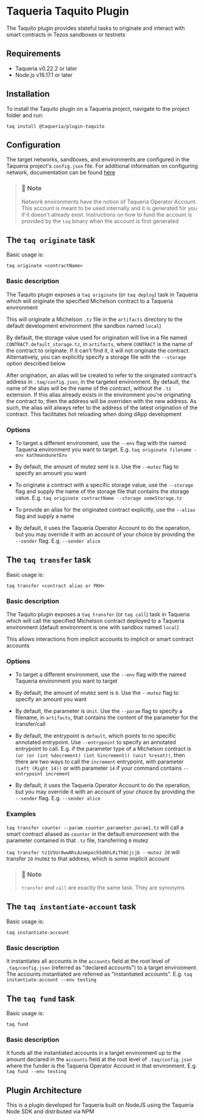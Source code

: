 # Taqueria Taquito Plugin

The Taquito plugin provides stateful tasks to originate and interact with smart contracts in Tezos sandboxes or testnets

## Requirements

- Taqueria v0.22.2 or later
- Node.js v16.17.1 or later

## Installation

To install the Taquito plugin on a Taqueria project, navigate to the project folder and run:
```shell
taq install @taqueria/plugin-taquito
```

## Configuration

The target networks, sandboxes, and environments are configured in the Taqueria project's `config.json` file. For additional information on configuring network, documentation can be found [here](/docs/config/networks/)

> ### :page_with_curl: Note
> Network environments have the notion of Taqueria Operator Account. This account is meant to be used internally and it is generated for you if it doesn't already exist. Instructions on how to fund the account is provided by the `taq` binary when the account is first generated

##  The `taq originate` task

Basic usage is:

```shell
taq originate <contractName>
```

### Basic description

The Taquito plugin exposes a `taq originate` (or `taq deploy`) task in Taqueria which will originate the specified Michelson contract to a Taqueria environment

This will originate a Michelson `.tz` file in the `artifacts` directory to the default development environment (the sandbox named `local`)

By default, the storage value used for origination will live in a file named `CONTRACT.default_storage.tz`, in `artifacts`, where `CONTRACT` is the name of the contract to originate. If it can't find it, it will not originate the contract. Alternatively, you can explicitly specify a storage file with the `--storage` option described below

After origination, an alias will be created to refer to the originated contract's address in `.taq/config.json`, in the targeted environment. By default, the name of the alias will be the name of the contract, without the `.tz` extension. If this alias already exists in the environment you're originating the contract to, then the address will be overriden with the new address. As such, the alias will always refer to the address of the latest origination of the contract. This facilitates hot reloading when doing dApp development

### Options

- To target a different environment, use the `--env` flag with the named Taqueria environment you want to target. E.g. `taq originate filename -env kathmandunetEnv`

- By default, the amount of mutez sent is `0`. Use the `--mutez` flag to specify an amount you want

- To originate a contract with a specific storage value, use the `--storage` flag and supply the name of the storage file that contains the storage value. E.g. `taq originate contractName --storage someStorage.tz`

- To provide an alias for the originated contract explicitly, use the `--alias` flag and supply a name

- By default, it uses the Taqueria Operator Account to do the operation, but you may override it with an account of your choice by providing the `--sender` flag. E.g. `--sender alice`

##  The `taq transfer` task

Basic usage is:

```shell
taq transfer <contract alias or PKH>
```

### Basic description

The Taquito plugin exposes a `taq transfer` (or `taq call`) task in Taqueria which will call the specified Michelson contract deployed to a Taqueria environment (default environment is one with sandbox named `local`)

This allows interactions from implicit accounts to implicit or smart contract accounts

### Options

- To target a different environment, use the `--env` flag with the named Taqueria environment you want to target

- By default, the amount of mutez sent is `0`. Use the `--mutez` flag to specify an amount you want

- By default, the parameter is `Unit`. Use the `--param` flag to specify a filename, in `artifacts`, that contains the content of the parameter for the transfer/call

- By default, the entrypoint is `default`, which points to no specific annotated entrypoint. Use `--entrypoint` to specify an annotated entrypoint to call. E.g. if the parameter type of a Michelson contract is `(or (or (int %decrement) (int %increment)) (unit %reset))`, then there are two ways to call the `increment` entrypoint, with parameter `(Left (Right 14))` or with parameter `14` if your command contains `--entrypoint increment`

- By default, it uses the Taqueria Operator Account to do the operation, but you may override it with an account of your choice by providing the `--sender` flag. E.g. `--sender alice`

### Examples

`taq transfer counter --param counter.parameter.param1.tz` will call a smart contract aliased as `counter` in the default environment with the parameter contained in that `.tz` file, transferring `0` mutez

`taq transfer tz1VSUr8wwNhLAzempoch5d6hLRiTh8Cjcjb --mutez 20` will transfer `20` mutez to that address, which is some implicit account

> ### :page_with_curl: Note
> `transfer` and `call` are exactly the same task. They are synonyms

##  The `taq instantiate-account` task

Basic usage is:

```shell
taq instantiate-account
```

### Basic description

It instantiates all accounts in the `accounts` field at the root level of `.taq/config.json` (referred as "declared accounts") to a target environment. The accounts instantiated are referred as "instantiated accounts". E.g. `taq instantiate-account --env testing`

##  The `taq fund` task

Basic usage is:

```shell
taq fund
```

### Basic description

It funds all the instantiated accounts in a target environment up to the amount declared in the `accounts` field at the root level of `.taq/config.json` where the funder is the Taqueria Operator Account in that environment. E.g. `taq fund --env testing`

## Plugin Architecture

This is a plugin developed for Taqueria built on NodeJS using the Taqueria Node SDK and distributed via NPM
